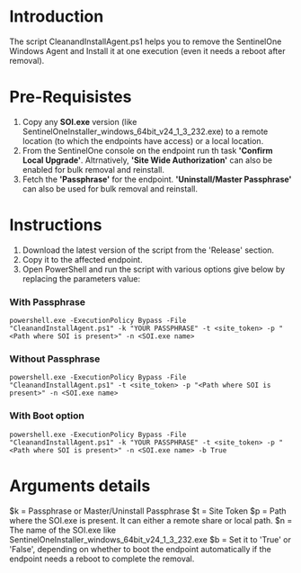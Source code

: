 # Introduction
The script CleanandInstallAgent.ps1 helps you to remove the SentinelOne Windows Agent and Install it at one execution (even it needs a reboot after removal).

# Pre-Requisistes
1. Copy any **SOI.exe** version (like SentinelOneInstaller_windows_64bit_v24_1_3_232.exe) to a remote location (to which the endpoints have access) or a local location.
2. From the SentinelOne console on the endpoint run th task **'Confirm Local Upgrade'**. Altrnatively, **'Site Wide Authorization'** can also be enabled for bulk removal and reinstall.
3. Fetch the **'Passphrase'** for the endpoint. **'Uninstall/Master Passphrase'** can also be used for bulk removal and reinstall.

# Instructions
1. Download the latest version of the script from the 'Release' section.
2. Copy it to the affected endpoint.
3. Open PowerShell and run the script with various options give below by replacing the parameters value:

### With Passphrase
`powershell.exe -ExecutionPolicy Bypass -File "CleanandInstallAgent.ps1" -k "YOUR PASSPHRASE" -t <site_token> -p "<Path where SOI is present>" -n <SOI.exe name>`

### Without Passphrase
`powershell.exe -ExecutionPolicy Bypass -File "CleanandInstallAgent.ps1" -t <site_token> -p "<Path where SOI is present>" -n <SOI.exe name>`

### With Boot option
`powershell.exe -ExecutionPolicy Bypass -File "CleanandInstallAgent.ps1" -k "YOUR PASSPHRASE" -t <site_token> -p "<Path where SOI is present>" -n <SOI.exe name> -b True`

# Arguments details
$k = Passphrase or Master/Uninstall Passphrase
$t = Site Token
$p = Path where the SOI.exe is present. It can either a remote share or local path.
$n = The name of the SOI.exe like SentinelOneInstaller_windows_64bit_v24_1_3_232.exe
$b = Set it to 'True' or 'False', depending on whether to boot the endpoint automatically if the endpoint needs a reboot to complete the removal.
